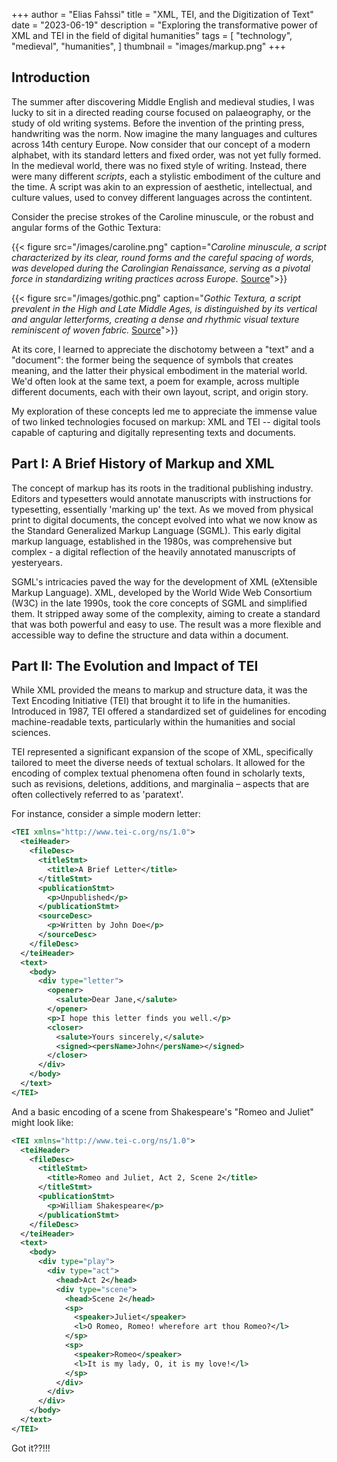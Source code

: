 +++
author = "Elias Fahssi"
title = "XML, TEI, and the Digitization of Text"
date = "2023-06-19"
description = "Exploring the transformative power of XML and TEI in the field of digital humanities"
tags = [
    "technology",
    "medieval",
    "humanities",
]
thumbnail = "images/markup.png"
+++
  
## Introduction
  
The summer after discovering Middle English and medieval studies, I was lucky to sit in a directed reading course focused on palaeography, or the study of old writing systems. Before the invention of the printing press, handwriting was the norm. Now imagine the many languages and cultures across 14th century Europe. Now consider that our concept of a modern alphabet, with its standard letters and fixed order, was not yet fully formed. In the medieval world, there was no fixed style of writing. Instead, there were many different *scripts*, each a stylistic embodiment of the culture and the time. A script was akin to an expression of aesthetic, intellectual, and culture values, used to convey different languages across the contintent.  

Consider the precise strokes of the Caroline minuscule, or the robust and angular forms of the Gothic Textura:

{{< figure src="/images/caroline.png" caption="*Caroline minuscule, a script characterized by its clear, round forms and the careful spacing of words, was developed during the Carolingian Renaissance, serving as a pivotal force in standardizing writing practices across Europe.*  [Source](https://en.wikipedia.org/wiki/Carolingian_minuscule)">}}

{{< figure src="/images/gothic.png" caption="*Gothic Textura, a script prevalent in the High and Late Middle Ages, is distinguished by its vertical and angular letterforms, creating a dense and rhythmic visual texture reminiscent of woven fabric.*  [Source](https://en.wikipedia.org/wiki/Blackletter)">}}


At its core, I learned to appreciate the dischotomy between a "text" and a "document": the former being the sequence of symbols that creates meaning, and the latter their physical embodiment in the material world. We'd often look at the same text, a poem for example, across multiple different documents, each with their own layout, script, and origin story.

My exploration of these concepts led me to appreciate the immense value of two linked technologies focused on markup: XML and TEI -- digital tools capable of capturing and digitally representing texts and documents.
  
## Part I: A Brief History of Markup and XML
  
The concept of markup has its roots in the traditional publishing industry. Editors and typesetters would annotate manuscripts with instructions for typesetting, essentially 'marking up' the text. As we moved from physical print to digital documents, the concept evolved into what we now know as the Standard Generalized Markup Language (SGML). This early digital markup language, established in the 1980s, was comprehensive but complex - a digital reflection of the heavily annotated manuscripts of yesteryears.
  
SGML's intricacies paved the way for the development of XML (eXtensible Markup Language). XML, developed by the World Wide Web Consortium (W3C) in the late 1990s, took the core concepts of SGML and simplified them. It stripped away some of the complexity, aiming to create a standard that was both powerful and easy to use. The result was a more flexible and accessible way to define the structure and data within a document.
  
## Part II: The Evolution and Impact of TEI
  
While XML provided the means to markup and structure data, it was the Text Encoding Initiative (TEI) that brought it to life in the humanities. Introduced in 1987, TEI offered a standardized set of guidelines for encoding machine-readable texts, particularly within the humanities and social sciences.
  
TEI represented a significant expansion of the scope of XML, specifically tailored to meet the diverse needs of textual scholars. It allowed for the encoding of complex textual phenomena often found in scholarly texts, such as revisions, deletions, additions, and marginalia – aspects that are often collectively referred to as 'paratext'.
  
For instance, consider a simple modern letter:

```xml
<TEI xmlns="http://www.tei-c.org/ns/1.0">
  <teiHeader>
    <fileDesc>
      <titleStmt>
        <title>A Brief Letter</title>
      </titleStmt>
      <publicationStmt>
        <p>Unpublished</p>
      </publicationStmt>
      <sourceDesc>
        <p>Written by John Doe</p>
      </sourceDesc>
    </fileDesc>
  </teiHeader>
  <text>
    <body>
      <div type="letter">
        <opener>
          <salute>Dear Jane,</salute>
        </opener>
        <p>I hope this letter finds you well.</p>
        <closer>
          <salute>Yours sincerely,</salute>
          <signed><persName>John</persName></signed>
        </closer>
      </div>
    </body>
  </text>
</TEI>
```

And a basic encoding of a scene from Shakespeare's "Romeo and Juliet" might look like:

```xml
<TEI xmlns="http://www.tei-c.org/ns/1.0">
  <teiHeader>
    <fileDesc>
      <titleStmt>
        <title>Romeo and Juliet, Act 2, Scene 2</title>
      </titleStmt>
      <publicationStmt>
        <p>William Shakespeare</p>
      </publicationStmt>
    </fileDesc>
  </teiHeader>
  <text>
    <body>
      <div type="play">
        <div type="act">
          <head>Act 2</head>
          <div type="scene">
            <head>Scene 2</head>
            <sp>
              <speaker>Juliet</speaker>
              <l>O Romeo, Romeo! wherefore art thou Romeo?</l>
            </sp>
            <sp>
              <speaker>Romeo</speaker>
              <l>It is my lady, O, it is my love!</l>
            </sp>
          </div>
        </div>
      </div>
    </body>
  </text>
</TEI>
```

Got it??!!!